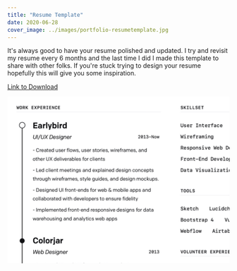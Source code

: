 ```yaml
---
title: "Resume Template"
date: 2020-06-28
cover_image: ../images/portfolio-resumetemplate.jpg
---
```


It's always good to have your resume polished and updated. I try and revisit my resume every 6 months and the last time I did I made this template to share with other folks. If you're stuck trying to design your resume hopefully this will give you some inspiration.

<a class="btn btn-outline-dark mb-32" target="_blank" href="https://dribbble.com/shots/11286414-Resume-Template">Link to Download</a>

![](../images/portfolio-resumetemplate.jpg)

